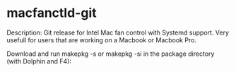 macfanctld-git
==============

Description: Git release for Intel Mac fan control with Systemd support. Very usefull for users that are working on a Macbook or Macbook Pro.



Download and run makepkg -s or makepkg -si in the package directory (with Dolphin and F4):





